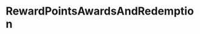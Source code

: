 # RewardPointsAwardsAndRedemption   

<script src="https://unpkg.com/@stoplight/elements/web-components.min.js"></script>
<link rel="stylesheet" href="https://unpkg.com/@stoplight/elements/styles.min.css">

<elements-api
  apiDescriptionUrl="RewardPointsAwardsAndRedemption.yaml"
  layout="sidebar"
  router="hash"
  hideTryIt="false"
  hideSchemas="false"
  hideInternal="false"
/>